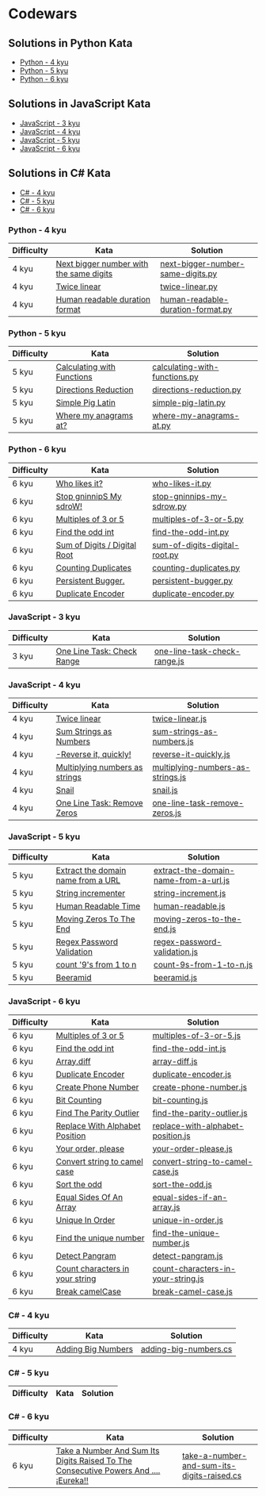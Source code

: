 # Codewars
## Solutions in Python Kata 
- [Python - 4 kyu](#python---4-kyu)
- [Python - 5 kyu](#python---5-kyu)
- [Python - 6 kyu](#python---6-kyu)
## Solutions in JavaScript Kata
- [JavaScript - 3 kyu](#javascript---3-kyu)
- [JavaScript - 4 kyu](#javascript---4-kyu)
- [JavaScript - 5 kyu](#javascript---5-kyu)
- [JavaScript - 6 kyu](#javascript---6-kyu)
## Solutions in C# Kata 
- [C# - 4 kyu](#C---4-kyu)
- [C# - 5 kyu](#C---5-kyu)
- [C# - 6 kyu](#C---6-kyu)

  
### Python - 4 kyu
|	Difficulty | Kata	| Solution |
|------------|------------|----------|
| 4 kyu | [Next bigger number with the same digits](https://www.codewars.com/kata/55983863da40caa2c900004e) | [next-bigger-number-same-digits.py](./Python/next-bigger-number-same-digits.py) |
| 4 kyu | [Twice linear](https://www.codewars.com/kata/5672682212c8ecf83e000050) | [twice-linear.py](./Python/twice-linear.py) |
| 4 kyu | [Human readable duration format](https://www.codewars.com/kata/52742f58faf5485cae000b9a) | [human-readable-duration-format.py](./Python/human-readable-duration-format.py) |

### Python - 5 kyu
|	Difficulty | Kata	| Solution |
|------------|------------|----------|
| 5 kyu | [Calculating with Functions](https://www.codewars.com/kata/525f3eda17c7cd9f9e000b39) | [calculating-with-functions.py](./Python/calculating-with-functions.py) |
| 5 kyu | [Directions Reduction](https://www.codewars.com/kata/550f22f4d758534c1100025a) | [directions-reduction.py](./Python/directions-reduction.py) |
| 5 kyu | [Simple Pig Latin](https://www.codewars.com/kata/520b9d2ad5c005041100000f) | [simple-pig-latin.py](./Python/simple-pig-latin.py) |
| 5 kyu | [Where my anagrams at?](https://www.codewars.com/kata/523a86aa4230ebb5420001e1) | [where-my-anagrams-at.py](./Python/where-my-anagrams-at.py) |

### Python - 6 kyu
|	Difficulty | Kata	| Solution |
|------------|------------|----------|
| 6 kyu | [Who likes it?](https://www.codewars.com/kata/5266876b8f4bf2da9b000362) | [who-likes-it.py](./Python/who-likes-it.py) |
| 6 kyu | [Stop gninnipS My sdroW!](https://www.codewars.com/kata/5264d2b162488dc400000001) | [stop-gninnips-my-sdrow.py](./Python/stop-gninnips-my-sdrow.py) |
| 6 kyu | [Multiples of 3 or 5](https://www.codewars.com/kata/514b92a657cdc65150000006) | [multiples-of-3-or-5.py](./Python/multiples-of-3-or-5.py) |
| 6 kyu | [Find the odd int](https://www.codewars.com/kata/54da5a58ea159efa38000836) | [find-the-odd-int.py](./Python/find-the-odd-int.py) |
| 6 kyu | [Sum of Digits / Digital Root](https://www.codewars.com/kata/541c8630095125aba6000c00) | [sum-of-digits-digital-root.py](./Python/sum-of-digits-digital-root.py) |
| 6 kyu | [Counting Duplicates](https://www.codewars.com/kata/54bf1c2cd5b56cc47f0007a1) | [counting-duplicates.py](./Python/counting-duplicates.py) |
| 6 kyu | [Persistent Bugger.](https://www.codewars.com/kata/55bf01e5a717a0d57e0000ec) | [persistent-bugger.py](./Python/persistent-bugger.py) |
| 6 kyu | [Duplicate Encoder](https://www.codewars.com/kata/54b42f9314d9229fd6000d9c) | [duplicate-encoder.py](./Python/duplicate-encoder.py) |

### JavaScript - 3 kyu
|	Difficulty | Kata	| Solution |
|------------|------------|----------|
| 3 kyu | [One Line Task: Check Range](https://www.codewars.com/users/Labros-Papadimitriou/completed_solutions) | [one-line-task-check-range.js](./JavaScript/one-line-task-check-range.js) |

### JavaScript - 4 kyu
|	Difficulty | Kata	| Solution |
|------------|------------|----------|
| 4 kyu | [Twice linear](https://www.codewars.com/kata/5672682212c8ecf83e000050) | [twice-linear.js](./JavaScript/twice-linear.js) |
| 4 kyu | [Sum Strings as Numbers](https://www.codewars.com/kata/5324945e2ece5e1f32000370) | [sum-strings-as-numbers.js](./JavaScript/sum-strings-as-numbers.js) |
| 4 kyu | [-Reverse it, quickly!](https://www.codewars.com/kata/59ae589c07157afba80000a7) | [reverse-it-quickly.js](./JavaScript/reverse-it-quickly.js) |
| 4 kyu | [Multiplying numbers as strings](https://www.codewars.com/kata/55911ef14065454c75000062) | [multiplying-numbers-as-strings.js](./JavaScript/multiplying-numbers-as-strings.js) |
| 4 kyu | [Snail](https://www.codewars.com/kata/521c2db8ddc89b9b7a0000c1) | [snail.js](./JavaScript/snail.js) |
| 4 kyu | [One Line Task: Remove Zeros](https://www.codewars.com/kata/58fecb82f3dff0a347000018) | [one-line-task-remove-zeros.js](./JavaScript/one-line-task-remove-zeros.js) |

### JavaScript - 5 kyu
|	Difficulty | Kata	| Solution |
|------------|------------|----------|
| 5 kyu | [Extract the domain name from a URL](https://www.codewars.com/kata/514a024011ea4fb54200004b) | [extract-the-domain-name-from-a-url.js](./JavaScript/extract-the-domain-name-from-a-url.js) |
| 5 kyu | [String incrementer](https://www.codewars.com/kata/54a91a4883a7de5d7800009c) | [string-increment.js](./JavaScript/string-increment.js) |
| 5 kyu | [Human Readable Time](https://www.codewars.com/kata/52685f7382004e774f0001f7) | [human-readable.js](./JavaScript/human-readable.js) |
| 5 kyu | [Moving Zeros To The End](https://www.codewars.com/kata/52597aa56021e91c93000cb0) | [moving-zeros-to-the-end.js](./JavaScript/moving-zeros-to-the-end.js) |
| 5 kyu | [Regex Password Validation](https://www.codewars.com/kata/52e1476c8147a7547a000811) | [regex-password-validation.js](./JavaScript/regex-password-validation.js) |
| 5 kyu | [count '9's from 1 to n](https://www.codewars.com/kata/55143152820d22cdf00001bb) | [count-9s-from-1-to-n.js](./JavaScript/count-9s-from-1-to-n.js) |
| 5 kyu | [Beeramid](https://www.codewars.com/kata/51e04f6b544cf3f6550000c1) | [beeramid.js](./JavaScript/beeramid.js) |

### JavaScript - 6 kyu
|	Difficulty | Kata	| Solution |
|------------|------------|----------|
| 6 kyu | [Multiples of 3 or 5](https://www.codewars.com/kata/514b92a657cdc65150000006) | [multiples-of-3-or-5.js](./JavaScript/multiples-of-3-or-5.js) |
| 6 kyu | [Find the odd int](https://www.codewars.com/kata/54da5a58ea159efa38000836) | [find-the-odd-int.js](./JavaScript/find-the-odd-int.js) |
| 6 kyu | [Array.diff](https://www.codewars.com/kata/523f5d21c841566fde000009) | [array-diff.js](./JavaScript/array-diff.js) |
| 6 kyu | [Duplicate Encoder](https://www.codewars.com/kata/54b42f9314d9229fd6000d9c) | [duplicate-encoder.js](./JavaScript/duplicate-encoder.js) |
| 6 kyu | [Create Phone Number](https://www.codewars.com/kata/525f50e3b73515a6db000b83) | [create-phone-number.js](./JavaScript/create-phone-number.js) |
| 6 kyu | [Bit Counting](https://www.codewars.com/kata/526571aae218b8ee490006f4) | [bit-counting.js](./JavaScript/bit-counting.js) |
| 6 kyu | [Find The Parity Outlier](https://www.codewars.com/kata/5526fc09a1bbd946250002dc) | [find-the-parity-outlier.js](./JavaScript/find-the-parity-outlier.js) |
| 6 kyu | [Replace With Alphabet Position](https://www.codewars.com/kata/546f922b54af40e1e90001da) | [replace-with-alphabet-position.js](./JavaScript/replace-with-alphabet-position.js) |
| 6 kyu | [Your order, please](https://www.codewars.com/kata/55c45be3b2079eccff00010f) | [your-order-please.js](./JavaScript/your-order-please.js) |
| 6 kyu | [Convert string to camel case](https://www.codewars.com/kata/517abf86da9663f1d2000003) | [convert-string-to-camel-case.js](./JavaScript/convert-string-to-camel-case.js) |
| 6 kyu | [Sort the odd](https://www.codewars.com/kata/578aa45ee9fd15ff4600090d) | [sort-the-odd.js](./JavaScript/sort-the-odd.js) |
| 6 kyu | [Equal Sides Of An Array](https://www.codewars.com/kata/5679aa472b8f57fb8c000047) | [equal-sides-if-an-array.js](./JavaScript/equal-sides-if-an-array.js) |
| 6 kyu | [Unique In Order](https://www.codewars.com/kata/54e6533c92449cc251001667) | [unique-in-order.js](./JavaScript/unique-in-order.js) |
| 6 kyu | [Find the unique number](https://www.codewars.com/kata/585d7d5adb20cf33cb000235) | [find-the-unique-number.js](./JavaScript/find-the-unique-number.js) |
| 6 kyu | [Detect Pangram](https://www.codewars.com/kata/545cedaa9943f7fe7b000048) | [detect-pangram.js](./JavaScript/detect-pangram.js) |
| 6 kyu | [Count characters in your string](https://www.codewars.com/kata/52efefcbcdf57161d4000091) | [count-characters-in-your-string.js](./JavaScript/count-characters-in-your-string.js) |
| 6 kyu | [Break camelCase](https://www.codewars.com/kata/5208f99aee097e6552000148) | [break-camel-case.js](./JavaScript/break-camel-case.js) |

### C# - 4 kyu
|	Difficulty | Kata	| Solution |
|------------|------------|----------|
| 4 kyu | [Adding Big Numbers](https://www.codewars.com/kata/525f4206b73515bffb000b21) | [adding-big-numbers.cs](./C(sharp)/adding-big-numbers.cs) |

### C# - 5 kyu
|	Difficulty | Kata	| Solution |
|------------|------------|----------|

### C# - 6 kyu
|	Difficulty | Kata	| Solution |
|------------|------------|----------|
| 6 kyu | [Take a Number And Sum Its Digits Raised To The Consecutive Powers And ....¡Eureka!!](https://www.codewars.com/kata/5626b561280a42ecc50000d1) | [take-a-number-and-sum-its-digits-raised.cs](./C(sharp)/take-a-number-and-sum-its-digits-raised.cs) |

